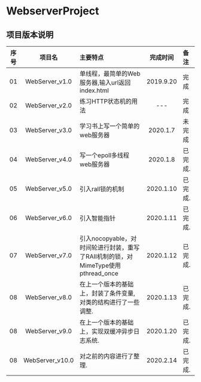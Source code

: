 # WebserverProject

## 项目版本说明

|  序号   | 项目名 | 主要特点 | 完成时间 |备注|
|  :-:   |  :-:   |   :- | :-: | :-|
|01 | WebServer_v1.0|单线程，最简单的Web服务器,输入url返回index.html | 2019.9.20|完成|
|02|WebServer_v2.0| 练习HTTP状态机的用法|---|完成|
|03|WebServer_v3.0|学习书上写一个简单的web服务器|2020.1.7|未完成|
|04|WebServer_v4.0|写一个epoll多线程web服务器|2020.1.8|已完成.|
|05|WebServer_v5.0|引入rall锁的机制|2020.1.10|已完成.|
|06|WebServer_v6.0|引入智能指针|2020.1.11|已完成.|
|07|WebServer_v7.0|引入nocopyable，对时间轮进行封装，重写了RAII机制的锁，对MimeType使用pthread_once|2020.1.12|已完成.|
|08|WebServer_v8.0|在上一个版本的基础上，封装了条件变量,对类的结构进行了一些调整.|2020.1.13|已完成.|
|08|WebServer_v9.0|在上一个版本的基础上，实现双缓冲异步日志系统.|2020.1.20|已完成.|
|08|WebServer_v10.0|对之前的内容进行了整理.|2020.2.14|已完成.|
